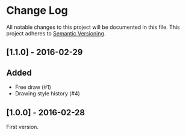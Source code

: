 # Change Log
All notable changes to this project will be documented in this file.
This project adheres to [Semantic Versioning](http://semver.org/).

## [1.1.0] - 2016-02-29
## Added
- Free draw (#1)
- Drawing style history (#4)

## [1.0.0] - 2016-02-28
First version.
